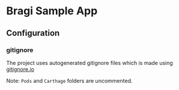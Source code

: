 # Bragi Sample App

## Configuration

### gitignore

The project uses autogenerated gitignore files which is made using [gitignore.io](gitignore.io)

Note: `Pods` and `Carthage` folders are uncommented.

